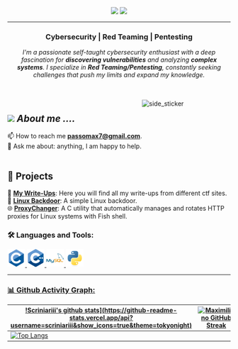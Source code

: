  <p align="center">
  <img src="https://img.shields.io/badge/Focus-Cybersecurity-blue" />
  <img src="https://img.shields.io/badge/Lives-Buenos%20Aires,%20Argentina-blue" />
</p>
<hr>



<h3 align="center">Cybersecurity | Red Teaming | Pentesting </h3>
<p align="center"></p>



<p align="center">
  <em>
    I'm a passionate self-taught cybersecurity enthusiast with a deep fascination for <b>discovering vulnerabilities</b> and analyzing <b>complex systems</b>.  
        I specialize in <b>Red Teaming/Pentesting</b>, constantly seeking challenges that push my limits and expand my knowledge.  </em> 
  <br>
 
</p>
<br><br>
<img align="right" width=200px height=200px alt="side_sticker" src="https://media.giphy.com/media/TEnXkcsHrP4YedChhA/giphy.gif" />


## <img src="https://media2.giphy.com/media/QssGEmpkyEOhBCb7e1/giphy.gif?cid=ecf05e47a0n3gi1bfqntqmob8g9aid1oyj2wr3ds3mg700bl&rid=giphy.gif" width="30px"> ***About me ....***

📫 How to reach me **passomax7@gmail.com**.<br>
💬 Ask me about: anything, I am happy to help.<br><br>
 

## 🚀 Projects
📜 [**My Write-Ups**](https://github.com/scriniariii/CTF-Write-Ups): Here you will find all my write-ups from different ctf sites.<br>
🐧 [**Linux Backdoor**](https://github.com/scriniariii/linux-backdoor): A simple Linux backdoor. <br>
🌐 [**ProxyChanger**](https://github.com/scriniariii/ProxyChanger): A C utility that automatically manages and rotates HTTP proxies for Linux systems with Fish shell.


<h3 align="left">🛠️ Languages and Tools:</h3>
<p align="left"></a> <a href="https://www.cprogramming.com/" target="_blank"
    rel="noreferrer"> <img src="https://raw.githubusercontent.com/devicons/devicon/master/icons/c/c-original.svg"
      alt="c" width="40" height="40" /> </a> <a href="https://www.w3schools.com/cpp/" target="_blank" rel="noreferrer">
    <img src="https://raw.githubusercontent.com/devicons/devicon/master/icons/cplusplus/cplusplus-original.svg"
      alt="cplusplus" width="40" height="40" /> </a> <a href="https://www.w3schools.com/css/" target="_blank"
    rel="noreferrer"> <img
    <img
      src="https://raw.githubusercontent.com/devicons/devicon/master/icons/mysql/mysql-original-wordmark.svg"
      alt="mysql" width="40" height="40" /> </a> <a href="https://www.python.org" target="_blank" rel="noreferrer"> <img
      src="https://raw.githubusercontent.com/devicons/devicon/master/icons/python/python-original.svg" alt="python"
      width="40" height="40" /> 

<br>

<hr>

<h3 align="left">📊 Github Activity Graph:</h3>

| !Scriniariii's github stats](https://github-readme-stats.vercel.app/api?username=scriniariii&show_icons=true&theme=tokyonight) | ![Maximiliano GitHub Streak](https://github-readme-streak-stats.herokuapp.com/?user=scriniariii&theme=tokyonight) |
| --- | --- |
| ![Top Langs](https://github-readme-stats.vercel.app/api/top-langs/?username=scriniariii&theme=tokyonight) |
